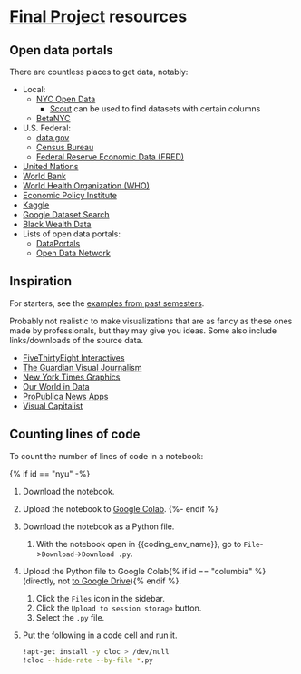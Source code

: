 # [Final Project](../final_project.md) resources

## Open data portals

There are countless places to get data, notably:

- Local:
   - [NYC Open Data](https://opendata.cityofnewyork.us/)
      - [Scout](https://scout.tsdataclinic.com/explore/NYC) can be used to find datasets with certain columns
   - [BetaNYC](https://data.beta.nyc/)
- U.S. Federal:
   - [data.gov](https://www.data.gov/)
   - [Census Bureau](https://data.census.gov/)
   - [Federal Reserve Economic Data (FRED)](https://fred.stlouisfed.org/)
- [United Nations](https://data.un.org/)
- [World Bank](https://data.worldbank.org/)
- [World Health Organization (WHO)](https://www.who.int/data)
- [Economic Policy Institute](https://www.epi.org/data/)
- [Kaggle](https://www.kaggle.com/datasets)
- [Google Dataset Search](https://datasetsearch.research.google.com/)
- [Black Wealth Data](https://blackwealthdata.org/)
- Lists of open data portals:
   - [DataPortals](https://dataportals.org/)
   - [Open Data Network](https://www.opendatanetwork.com/)

## Inspiration

For starters, see the [examples from past semesters](examples.md).

Probably not realistic to make visualizations that are as fancy as these ones made by professionals, but they may give you ideas. Some also include links/downloads of the source data.

- [FiveThirtyEight Interactives](https://projects.fivethirtyeight.com/)
- [The Guardian Visual Journalism](https://www.theguardian.com/interactive)
- [New York Times Graphics](https://www.nytimes.com/spotlight/graphics)
- [Our World in Data](https://ourworldindata.org/)
- [ProPublica News Apps](https://www.propublica.org/newsapps/)
- [Visual Capitalist](https://www.visualcapitalist.com/)

## Counting lines of code

To count the number of lines of code in a notebook:

{% if id == "nyu" -%}
1. Download the notebook.
1. Upload the notebook to [Google Colab](https://colab.research.google.com/).
{%- endif %}
1. Download the notebook as a Python file.
    1. With the notebook open in {{coding_env_name}}, go to `File`->`Download`->`Download .py`.
1. Upload the Python file to Google Colab{% if id == "columbia" %} (directly, not [to Google Drive](../assignments.md#storing-data)){% endif %}.
    1. Click the `Files` icon in the sidebar.
    1. Click the `Upload to session storage` button.
    1. Select the `.py` file.
1. Put the following in a code cell and run it.

    ```sh
    !apt-get install -y cloc > /dev/null
    !cloc --hide-rate --by-file *.py
    ```
